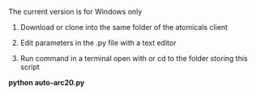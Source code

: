 The current version is for Windows only

1. Download or clone into the same folder of the atomicals client

2. Edit parameters in the .py file with a text editor

3. Run command in a terminal open with or cd to the folder storing this script

**python auto-arc20.py**
